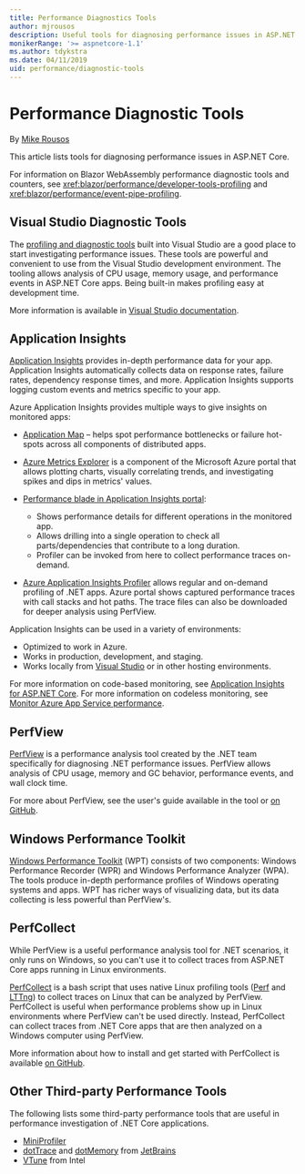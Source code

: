 ```yaml
---
title: Performance Diagnostics Tools
author: mjrousos
description: Useful tools for diagnosing performance issues in ASP.NET Core apps.
monikerRange: '>= aspnetcore-1.1'
ms.author: tdykstra
ms.date: 04/11/2019
uid: performance/diagnostic-tools
---
```

# Performance Diagnostic Tools

By [Mike Rousos](https://github.com/mjrousos)

This article lists tools for diagnosing performance issues in ASP.NET Core.

For information on Blazor WebAssembly performance diagnostic tools and counters, see <xref:blazor/performance/developer-tools-profiling> and <xref:blazor/performance/event-pipe-profiling>.

## Visual Studio Diagnostic Tools

The [profiling and diagnostic tools](/visualstudio/profiling) built into Visual Studio are a good place to start investigating performance issues. These tools are powerful and convenient to use from the Visual Studio development environment. The tooling allows analysis of CPU usage, memory usage, and performance events in ASP.NET Core apps. Being built-in makes profiling easy at development time.

More information is available in [Visual Studio documentation](/visualstudio/profiling/profiling-overview).

## Application Insights

[Application Insights](/azure/application-insights/app-insights-overview) provides in-depth performance data for your app. Application Insights automatically collects data on response rates, failure rates, dependency response times, and more. Application Insights supports logging custom events and metrics specific to your app.

Azure Application Insights provides multiple ways to give insights on monitored apps:

* [Application Map](/azure/application-insights/app-insights-app-map) – helps spot performance bottlenecks or failure hot-spots across all components of distributed apps.
* [Azure Metrics Explorer](/azure/azure-monitor/platform/metrics-getting-started) is a component of the Microsoft Azure portal that allows plotting charts, visually correlating trends, and investigating spikes and dips in metrics' values.
* [Performance blade in Application Insights portal](/azure/application-insights/app-insights-tutorial-performance):

  * Shows performance details for different operations in the monitored app.
  * Allows drilling into a single operation to check all parts/dependencies that contribute to a long duration.
  * Profiler can be invoked from here to collect performance traces on-demand.

* [Azure Application Insights Profiler](/azure/azure-monitor/app/profiler) allows regular and on-demand profiling of .NET apps.  Azure portal shows captured performance traces with call stacks and hot paths. The trace files can also be downloaded for deeper analysis using PerfView.

Application Insights can be used in a variety of environments:

* Optimized to work in Azure.
* Works in production, development, and staging.
* Works locally from [Visual Studio](/azure/application-insights/app-insights-visual-studio) or in other hosting environments.

For more information on code-based monitoring, see [Application Insights for ASP.NET Core](/azure/application-insights/app-insights-asp-net-core). For more information on codeless monitoring, see [Monitor Azure App Service performance](/azure/azure-monitor/app/azure-web-apps?tabs=netcore).

## PerfView

[PerfView](https://github.com/Microsoft/perfview) is a performance analysis tool created by the .NET team specifically for diagnosing .NET performance issues. PerfView allows analysis of CPU usage, memory and GC behavior, performance events, and wall clock time.

For more about PerfView, see the user's guide available in the tool or [on GitHub](https://github.com/Microsoft/perfview).

## Windows Performance Toolkit

[Windows Performance Toolkit](/windows-hardware/test/wpt/) (WPT) consists of two components: Windows Performance Recorder (WPR) and Windows Performance Analyzer (WPA). The tools produce in-depth performance profiles of Windows operating systems and apps. WPT has richer ways of visualizing data, but its data collecting is less powerful than PerfView's.

## PerfCollect

While PerfView is a useful performance analysis tool for .NET scenarios, it only runs on Windows, so you can't use it to collect traces from ASP.NET Core apps running in Linux environments.

[PerfCollect](https://github.com/dotnet/coreclr/blob/master/Documentation/project-docs/linux-performance-tracing.md) is a bash script that uses native Linux profiling tools ([Perf](https://perf.wiki.kernel.org/index.php/Main_Page) and [LTTng](https://lttng.org/)) to collect traces on Linux that can be analyzed by PerfView. PerfCollect is useful when performance problems show up in Linux environments where PerfView can't be used directly. Instead, PerfCollect can collect traces from .NET Core apps that are then analyzed on a Windows computer using PerfView.

More information about how to install and get started with PerfCollect is available [on GitHub](https://github.com/dotnet/coreclr/blob/master/Documentation/project-docs/linux-performance-tracing.md).

## Other Third-party Performance Tools

The following lists some third-party performance tools that are useful in performance investigation of .NET Core applications.

* [MiniProfiler](https://miniprofiler.com/)
* [dotTrace](https://www.jetbrains.com/profiler/) and [dotMemory](https://www.jetbrains.com/dotmemory/) from [JetBrains](https://www.jetbrains.com/)
* [VTune](https://software.intel.com/content/www/us/en/develop/tools/vtune-profiler.html) from Intel
